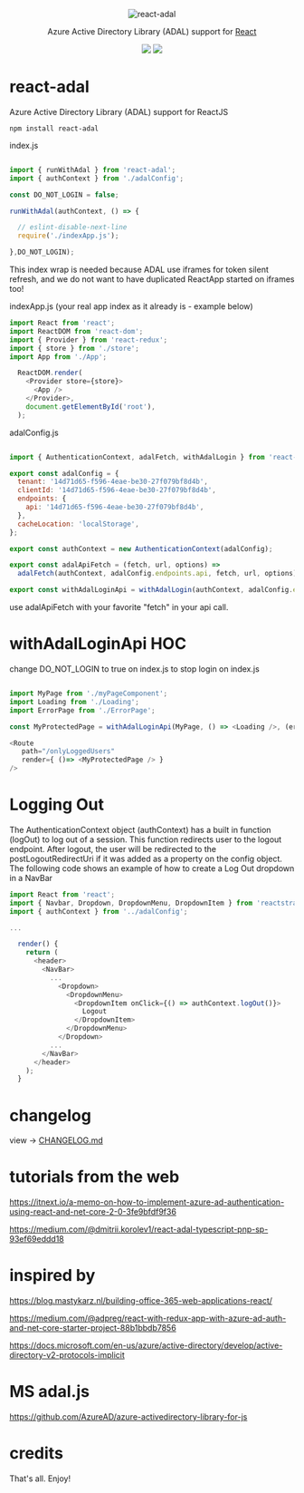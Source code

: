 <p align="center">
    <img alt="react-adal" src="https://i.postimg.cc/Xvg09cyT/react-adal.logo.png">
</p>

<p align="center">
Azure Active Directory Library (ADAL) support for <a href="https://facebook.github.io/react">React</a>
</p>

<p align="center">
  <a href="https://www.npmjs.com/package/react-adal"><img src="https://img.shields.io/npm/v/react-adal.svg?style=flat-square"></a>
  <a href="https://www.npmjs.com/package/react-adal"><img src="https://img.shields.io/npm/dy/react-adal.svg?style=flat-square"></a>
</p>

# react-adal
Azure Active Directory Library (ADAL) support for ReactJS

```
npm install react-adal
```

index.js

```javascript

import { runWithAdal } from 'react-adal';
import { authContext } from './adalConfig';

const DO_NOT_LOGIN = false;

runWithAdal(authContext, () => {

  // eslint-disable-next-line
  require('./indexApp.js');

},DO_NOT_LOGIN);

```

This index wrap is needed because ADAL use iframes for token silent refresh,
and we do not want to have duplicated ReactApp started on iframes too!

indexApp.js (your real app index as it already is - example below)
```javascript
import React from 'react';
import ReactDOM from 'react-dom';
import { Provider } from 'react-redux';
import { store } from './store';
import App from './App';

  ReactDOM.render(
    <Provider store={store}>
      <App />
    </Provider>,
    document.getElementById('root'),
  );

```

adalConfig.js

```javascript

import { AuthenticationContext, adalFetch, withAdalLogin } from 'react-adal';

export const adalConfig = {
  tenant: '14d71d65-f596-4eae-be30-27f079bf8d4b',
  clientId: '14d71d65-f596-4eae-be30-27f079bf8d4b',
  endpoints: {
    api: '14d71d65-f596-4eae-be30-27f079bf8d4b',
  },
  cacheLocation: 'localStorage',
};

export const authContext = new AuthenticationContext(adalConfig);

export const adalApiFetch = (fetch, url, options) =>
  adalFetch(authContext, adalConfig.endpoints.api, fetch, url, options);

export const withAdalLoginApi = withAdalLogin(authContext, adalConfig.endpoints.api);

```

use adalApiFetch with your favorite "fetch" in your api call.

# withAdalLoginApi HOC

change DO_NOT_LOGIN to true on index.js to stop login on index.js

```javascript

import MyPage from './myPageComponent';
import Loading from './Loading';
import ErrorPage from './ErrorPage';

const MyProtectedPage = withAdalLoginApi(MyPage, () => <Loading />, (error) => <ErrorPage error={error}/>);

<Route 
   path="/onlyLoggedUsers"
   render={ ()=> <MyProtectedPage /> } 
/>

```
# Logging Out

The AuthenticationContext object (authContext) has a built in function (logOut) to log out of a session. This function redirects user to the logout endpoint.
After logout, the user will be redirected to the postLogoutRedirectUri if it was added as a property on the config object.
The following code shows an example of how to create a Log Out dropdown in a NavBar

```javascript
import React from 'react';
import { Navbar, Dropdown, DropdownMenu, DropdownItem } from 'reactstrap';
import { authContext } from '../adalConfig';

...

  render() {
    return (
      <header>
        <NavBar>
          ...
            <Dropdown>
              <DropdownMenu>
                <DropdownItem onClick={() => authContext.logOut()}>
                  Logout
                </DropdownItem>
              </DropdownMenu>
            </Dropdown>
          ...
        </NavBar>
      </header>
    );
  }
```


# changelog
view -> [CHANGELOG.md](CHANGELOG.md)

# tutorials from the web

https://itnext.io/a-memo-on-how-to-implement-azure-ad-authentication-using-react-and-net-core-2-0-3fe9bfdf9f36

https://medium.com/@dmitrii.korolev1/react-adal-typescript-pnp-sp-93ef69eddd18


# inspired by

https://blog.mastykarz.nl/building-office-365-web-applications-react/

https://medium.com/@adpreg/react-with-redux-app-with-azure-ad-auth-and-net-core-starter-project-88b1bbdb7856

https://docs.microsoft.com/en-us/azure/active-directory/develop/active-directory-v2-protocols-implicit


# MS adal.js
https://github.com/AzureAD/azure-activedirectory-library-for-js

# credits

That's all. Enjoy!
